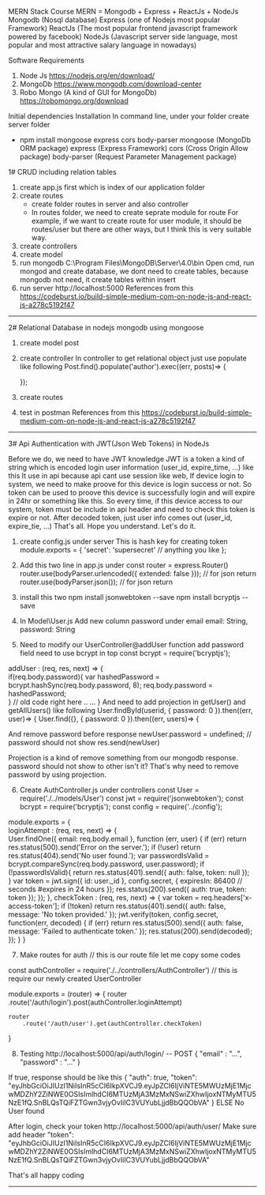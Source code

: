 MERN Stack Course 
MERN = Mongodb + Express + ReactJs + NodeJs
Mongodb (Nosql database)
Express (one of Nodejs most popular Framework)
ReactJs (The most popular frontend javascript framework powered by facebook)
NodeJs (Javascript server side language, most popular and most attractive salary language in nowadays)


Software Requirements
1. Node Js https://nodejs.org/en/download/
2. MongoDb https://www.mongodb.com/download-center
3. Robo Mongo (A kind of GUI for MongoDb) https://robomongo.org/download


Initial dependencies Installation
In command line, under your folder create server folder
- npm install mongoose express cors body-parser
mongoose (MongoDb ORM package)
express (Express Framework)
cors (Cross Origin Allow package)
body-parser (Request Parameter Management package)


1# CRUD including relation tables
1. create app.js first which is index of our application folder
2. create routes
	- create folder routes in server and also controller
	- In routes folder, we need to create seprate module for route
	For example, if we want to create route for user module, it should be routes/user
	but there are other ways, but I think this is very suitable way.
3. create controllers
4. create model
5. run mongodb C:\Program Files\MongoDB\Server\4.0\bin  Open cmd, run mongod
	and create database, we dont need to create tables, because mongodb not need, it create tables within insert
4. run server http://localhost:5000
References from this https://codeburst.io/build-simple-medium-com-on-node-js-and-react-js-a278c5192f47

----------------------------------------------------------------------------

2# Relational Database in nodejs mongodb using mongoose
1. create model post
2. create controller
	In controller to get relational object just use populate
	like following
	Post.find().populate('author').exec((err, posts)=> {

	});
3. create routes
4. test in postman 
References from this https://codeburst.io/build-simple-medium-com-on-node-js-and-react-js-a278c5192f47

----------------------------------------------------------------------------

3# Api Authentication with JWT(Json Web Tokens) in NodeJs 

Before we do, we need to have JWT knowledge
JWT is a token a kind of string which is encoded login user information (user_id, expire_time, ...) like this
It use in api because api cant use session like web, If device login to system, we need to make proove for this device is login success or not. So token can be used to proove this device is successfully login and will expire in 24hr or something like this. So every time, if this device access to our system, token must be include in api header and need to check this token is expire or not. After decoded token, just user info comes out (user_id, expire_tie, ...)
That's all.
Hope you understand. Let's do it.

1. create config.js under server This is hash key for creating token
module.exports = {
  'secret': 'supersecret' // anything you like
};
2. Add this two line in app.js under const router = express.Router()
router.use(bodyParser.urlencoded({ extended: false })); // for json return
router.use(bodyParser.json());  // for json return 
3. install this two 
npm install jsonwebtoken --save
npm install bcryptjs --save
4. In Model\User.js Add new column password under email
email: String,
password: String

5. Need to modify our UserController@addUser function add password field
need to use bcrypt in top
const bcrypt = require('bcryptjs');

addUser : (req, res, next) => {		
	if(req.body.password){
		var hashedPassword = bcrypt.hashSync(req.body.password, 8);	
		req.body.password = hashedPassword;					
	}
	// old code right here
	..
	...
}
And need to add projection in getUser() and getAllUsers() like following
User.findById(userid, { password: 0 }).then((err, user)=> {
User.find({}, { password: 0 }).then((err, users)=> {

And remove password before response
newUser.password = undefined;  // password should not show
res.send(newUser)

Projection is a kind of remove something from our mongodb response. password should not show to other isn't it? That's why need to remove password by using projection.


6. Create AuthController.js under controllers
const User = require('./../models/User')
const jwt = require('jsonwebtoken');
const bcrypt = require('bcryptjs');
const config = require('../config');

module.exports = {  
	loginAttempt : (req, res, next) => {		
		User.findOne({ email: req.body.email }, function (err, user) {
		    if (err) return res.status(500).send('Error on the server.');
		    if (!user) return res.status(404).send('No user found.');
		    var passwordIsValid = bcrypt.compareSync(req.body.password, user.password);
		    if (!passwordIsValid){
		    	return res.status(401).send({ auth: false, token: null });	
		    } 
		    var token = jwt.sign({ id: user._id }, config.secret, {
		      	expiresIn: 86400 // seconds #expires in 24 hours
		    });
		    res.status(200).send({ auth: true, token: token });
		});
	},
	checkToken : (req, res, next) => {
		var token = req.headers['x-access-token'];
		if (!token) return res.status(401).send({ auth: false, message: 'No token provided.' });
		jwt.verify(token, config.secret, function(err, decoded) {
			if (err) return res.status(500).send({ auth: false, message: 'Failed to authenticate token.' });
			res.status(200).send(decoded);
		});
	}
}


7. Make routes for auth
// this is our route file let me copy some codes

const authController = require('./../controllers/AuthController')  // this is require our newly created UserController

module.exports = (router) => {
    router
        .route('/auth/login').post(authController.loginAttempt)

	router
        .route('/auth/user').get(authController.checkToken)    
}

8. Testing
http://localhost:5000/api/auth/login/    -- POST
{
	"email" : "...",
	"password" : "..."
}

If true, response should be like this
{
    "auth": true,
    "token": "eyJhbGciOiJIUzI1NiIsInR5cCI6IkpXVCJ9.eyJpZCI6IjViNTE5MWUzMjE1MjcwMDZhY2ZiNWE0OSIsImlhdCI6MTUzMjA3MzMxNSwiZXhwIjoxNTMyMTU5NzE1fQ.SnBLQsTQiFZTGwn3vjyOvIiIC3VUYubLjjdBbQQObVA"
}
ELSE
	No User found


After login, check your token 
http://localhost:5000/api/auth/user/
Make sure add header 
    "token": "eyJhbGciOiJIUzI1NiIsInR5cCI6IkpXVCJ9.eyJpZCI6IjViNTE5MWUzMjE1MjcwMDZhY2ZiNWE0OSIsImlhdCI6MTUzMjA3MzMxNSwiZXhwIjoxNTMyMTU5NzE1fQ.SnBLQsTQiFZTGwn3vjyOvIiIC3VUYubLjjdBbQQObVA"


That's all happy coding

----------------------------------------------------------------------------

